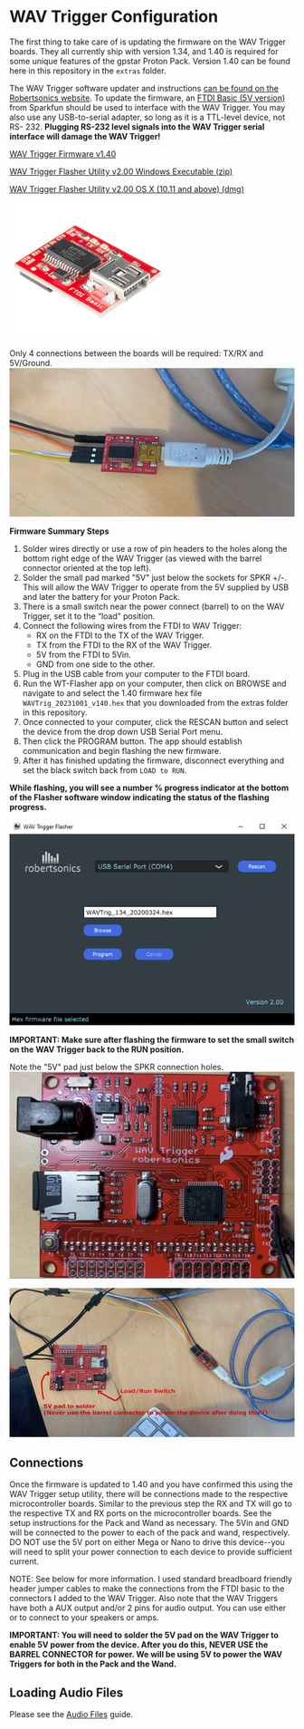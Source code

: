 # WAV Trigger Configuration

The first thing to take care of is updating the firmware on the WAV Trigger boards. They all currently ship with version 1.34, and 1.40 is required for some unique features of the gpstar Proton Pack. Version 1.40 can be found here in this repository in the `extras` folder.

The WAV Trigger software updater and instructions [can be found on the Robertsonics website](https://www.robertsonics.com/wav-trigger). To update the firmware, an [FTDI Basic (5V version)](https://www.sparkfun.com/products/9716) from Sparkfun should be used to interface with the WAV Trigger. You may also use any USB-to-serial adapter, so long as it is a TTL-level device, not RS- 232. **Plugging RS-232 level signals into the WAV Trigger serial interface will damage the WAV Trigger!**

[WAV Trigger Firmware v1.40](https://github.com/gpstar81/haslab-proton-pack/tree/main/extras)

[WAV Trigger Flasher Utility v2.00 Windows Executable (zip)](https://www.robertsonics.com/s/WTFlasher_20230108_v200.zip)

[WAV Trigger Flasher Utility v2.00 OS X (10.11 and above) (dmg)](https://www.robertsonics.com/s/WTFlasher_20230108_v200.dmg)

![FTDI Board](images/FTDI.png)

Only 4 connections between the boards will be required: TX/RX and 5V/Ground.
![USB and Wire Connections](images/WavTriggerFTDI.jpg)

**Firmware Summary Steps**

1. Solder wires directly or use a row of pin headers to the holes along the bottom right edge of the WAV Trigger (as viewed with the barrel connector oriented at the top left).
1. Solder the small pad marked "5V" just below the sockets for SPKR +/-. This will allow the WAV Trigger to operate from the 5V supplied by USB and later the battery for your Proton Pack.
1. There is a small switch near the power connect (barrel) to on the WAV Trigger, set it to the “load” position.
1. Connect the following wires from the FTDI to WAV Trigger:
	- RX on the FTDI to the TX of the WAV Trigger.
	- TX from the FTDI to the RX of the WAV Trigger.
	- 5V from the FTDI to 5Vin.
	- GND from one side to the other.
1. Plug in the USB cable from your computer to the FTDI board.
1. Run the WT-Flasher app on your computer, then click on BROWSE and navigate to and select the 1.40 firmware hex file `WAVTrig_20231001_v140.hex` that you downloaded from the extras folder in this repository.
2. Once connected to your computer, click the RESCAN button and select the device from the drop down USB Serial Port menu.
3. Then click the PROGRAM button. The app should establish communication and begin flashing the new firmware.
4. After it has finished updating the firmware, disconnect everything and set the black switch back from `LOAD to RUN`.

**While flashing, you will see a number % progress indicator at the bottom of the Flasher software window indicating the status of the flashing progress.**

![Board Closeup](images/WTFlasher220.png)

**IMPORTANT: Make sure after flashing the firmware to set the small switch on the WAV Trigger back to the RUN position.**

Note the "5V" pad just below the SPKR connection holes.
![Board Closeup](images/WavTrigger.jpg)

![Connection Overview](images/WavTrigger5V.jpg)

## Connections

Once the firmware is updated to 1.40 and you have confirmed this using the WAV Trigger setup utility, there will be connections made to the respective microcontroller boards. Similar to the previous step the RX and TX will go to the respective TX and RX ports on the microcontroller boards. See the setup instructions for the Pack and Wand as necessary. The 5Vin and GND will be connected to the power to each of the pack and wand, respectively. DO NOT use the 5V port on either Mega or Nano to drive this device--you will need to split your power connection to each device to provide sufficient current.

NOTE: See below for more information. I used standard breadboard friendly header jumper cables to make the connections from the FTDI basic to the connectors I added to the WAV Trigger. Also note that the WAV Triggers have both a AUX output and/or 2 pins for audio output. You can use either or to connect to your speakers or amps.

**IMPORTANT: You will need to solder the 5V pad on the WAV Trigger to enable 5V power from the device. After you do this, NEVER USE the BARREL CONNECTOR for power. We will be using 5V to power the WAV Triggers for both in the Pack and the Wand.**

## Loading Audio Files

Please see the [Audio Files](AUDIO.md) guide.
